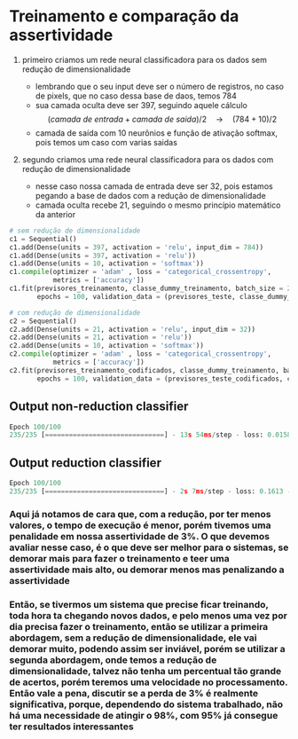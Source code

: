 # Treinamento e comparação da assertividade

1. primeiro criamos um rede neural classificadora para os dados sem redução de dimensionalidade
    - lembrando que o seu input deve ser o número de registros, no caso de pixels, que no caso dessa base de daos, temos 784
    - sua camada oculta deve ser 397, seguindo aquele cálculo
    $$(camada\: de\: entrada+camada\: de\: saida)/2
    \quad \rightarrow \quad
    (784+10)/2$$
    - camada de saída com 10 neurônios e função de ativação softmax, pois temos um caso com varias saidas

2. segundo criamos uma rede neural classificadora para os dados com redução de dimensionalidade
    - nesse caso nossa camada de entrada deve ser 32, pois estamos pegando a base de dados com a redução de dimensionalidade
    - camada oculta recebe 21, seguindo o mesmo princípio matemático da anterior

```python
# sem redução de dimensionalidade
c1 = Sequential()
c1.add(Dense(units = 397, activation = 'relu', input_dim = 784))
c1.add(Dense(units = 397, activation = 'relu'))
c1.add(Dense(units = 10, activation = 'softmax'))
c1.compile(optimizer = 'adam' , loss = 'categorical_crossentropy',
           metrics = ['accuracy'])
c1.fit(previsores_treinamento, classe_dummy_treinamento, batch_size = 256,
       epochs = 100, validation_data = (previsores_teste, classe_dummy_teste))

# com redução de dimensionalidade
c2 = Sequential()
c2.add(Dense(units = 21, activation = 'relu', input_dim = 32))
c2.add(Dense(units = 21, activation = 'relu'))
c2.add(Dense(units = 10, activation = 'softmax'))
c2.compile(optimizer = 'adam' , loss = 'categorical_crossentropy',
           metrics = ['accuracy'])
c2.fit(previsores_treinamento_codificados, classe_dummy_treinamento, batch_size = 256,
       epochs = 100, validation_data = (previsores_teste_codificados, classe_dummy_teste))
```

## Output non-reduction classifier

```python
Epoch 100/100
235/235 [==============================] - 13s 54ms/step - loss: 0.0158 - accuracy: 0.9952 - val_loss: 0.0721 - val_accuracy: 0.9804
```

## Output reduction classifier

```python
Epoch 100/100
235/235 [==============================] - 2s 7ms/step - loss: 0.1613 - accuracy: 0.9516 -   val_loss: 0.1720 - val_accuracy: 0.9482
```

### Aqui já notamos de cara que, com a redução, por ter menos valores, o tempo de execução é menor, porém tivemos uma penalidade em nossa assertividade de 3%. O que devemos avaliar nesse caso, é o que deve ser melhor para o sistemas, se demorar mais para fazer o treinamento e teer uma assertividade mais alto, ou demorar menos mas penalizando a assertividade

### Então, se tivermos um sistema que precise ficar treinando, toda hora ta chegando novos dados, e pelo menos uma vez por dia precisa fazer o treinamento, então se utilizar a primeira abordagem, sem a redução de dimensionalidade, ele vai demorar muito, podendo assim ser inviável, porém se utilizar a segunda abordagem, onde temos a redução de dimensionalidade, talvez não tenha um percentual tão grande de acertos, porém teremos uma velocidade no processamento.  Então vale a pena, discutir se a perda de 3% é realmente significativa, porque, dependendo do sistema trabalhado, não há uma necessidade de atingir o 98%, com 95% já consegue ter resultados interessantes
